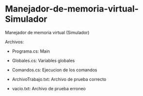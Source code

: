 # Manejador-de-memoria-virtual-Simulador
Manejador de memoria virtual (Simulador)

Archivos:
- Programa.cs: Main
- Globales.cs: Variables globales
- Comandos.cs: Ejecucion de los comandos

- ArchivoTrabajo.txt: Archivo de prueba correcto
- vacio.txt: Archivo de prueba erroneo
